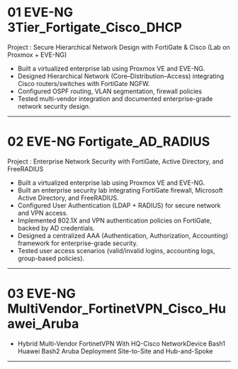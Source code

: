 # 01 EVE-NG 3Tier_Fortigate_Cisco_DHCP
Project : Secure Hierarchical Network Design with FortiGate & Cisco (Lab on Proxmox + EVE-NG)
- Built a virtualized enterprise lab using Proxmox VE and EVE-NG.
- Designed Hierarchical Network (Core–Distribution–Access) integrating Cisco routers/switches with FortiGate NGFW.
- Configured OSPF routing, VLAN segmentation, firewall policies
- Tested multi-vendor integration and documented enterprise-grade network security design.

---

# 02 EVE-NG Fortigate_AD_RADIUS
Project : Enterprise Network Security with FortiGate, Active Directory, and FreeRADIUS
- Built a virtualized enterprise lab using Proxmox VE and EVE-NG.
- Built an enterprise security lab integrating FortiGate firewall, Microsoft Active Directory, and FreeRADIUS.
- Configured User Authentication (LDAP + RADIUS) for secure network and VPN access.
- Implemented 802.1X and VPN authentication policies on FortiGate, backed by AD credentials.
- Designed a centralized AAA (Authentication, Authorization, Accounting) framework for enterprise-grade security.
- Tested user access scenarios (valid/invalid logins, accounting logs, group-based policies).
---

# 03 EVE-NG MultiVendor_FortinetVPN_Cisco_Huawei_Aruba
- Hybrid Multi-Vendor FortinetVPN With HQ-Cisco NetworkDevice Bash1 Huawei Bash2 Aruba Deployment 
   Site-to-Site and Hub-and-Spoke

---
